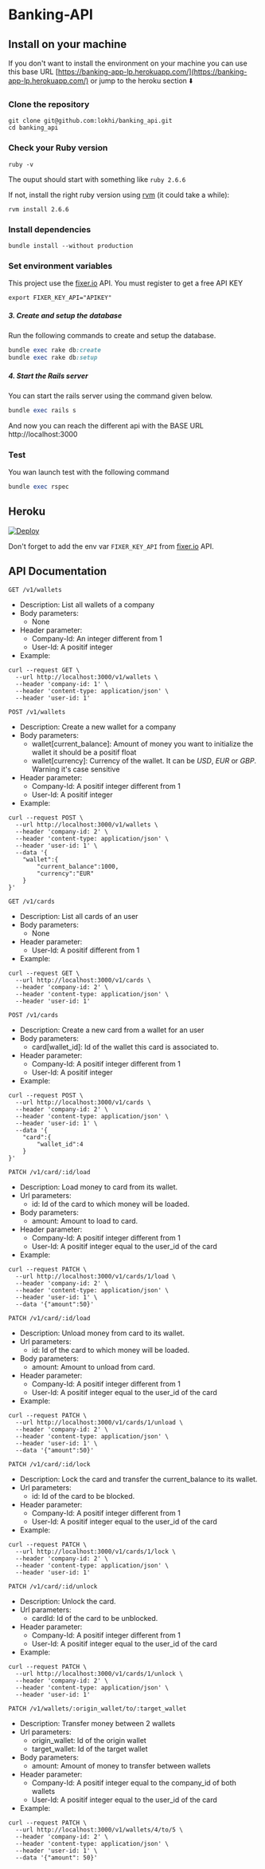 # Banking-API

## Install on your machine
If you don't want to install the environment on your machine you can use this base URL [https://banking-app-lp.herokuapp.com/](https://banking-app-lp.herokuapp.com/) or jump to the heroku section ⬇️
### Clone the repository

```shell
git clone git@github.com:lokhi/banking_api.git
cd banking_api
```

### Check your Ruby version

```shell
ruby -v
```

The ouput should start with something like `ruby 2.6.6`

If not, install the right ruby version using [rvm](https://github.com/rvm/rvm) (it could take a while):

```shell
rvm install 2.6.6
```

### Install dependencies

```shell
bundle install --without production
```
### Set environment variables
This project use the [fixer.io](https://fixer.io) API. You must register to get a free API KEY
```shell
export FIXER_KEY_API="APIKEY"
```
##### 3. Create and setup the database

Run the following commands to create and setup the database.

```ruby
bundle exec rake db:create
bundle exec rake db:setup
```
##### 4. Start the Rails server

You can start the rails server using the command given below.

```ruby
bundle exec rails s
```

And now you can reach the different api with the  BASE URL http://localhost:3000


### Test
You wan launch test with the following command
```ruby
bundle exec rspec
```
## Heroku

[![Deploy](https://www.herokucdn.com/deploy/button.svg)](https://heroku.com/deploy?template=https://github.com/lokhi/banking_app.git)

Don't forget to add the env var `FIXER_KEY_API` from [fixer.io](https://fixer.io) API.

## API Documentation

```GET /v1/wallets```
+ Description: List all wallets of a company
+ Body parameters:
    + None
+ Header parameter:
  + Company-Id: An integer different from 1
  + User-Id: A positif integer
+ Example:
```shell
curl --request GET \
  --url http://localhost:3000/v1/wallets \
  --header 'company-id: 1' \
  --header 'content-type: application/json' \
  --header 'user-id: 1'
```

```POST /v1/wallets```
+ Description: Create a new wallet for a company
+ Body parameters:
    + wallet[current_balance]: Amount of money you want to initialize the wallet it should be a positif float
    + wallet[currency]: Currency of the wallet. It can be *USD*, *EUR* or *GBP*. Warning it's case sensitive
+ Header parameter:
    + Company-Id: A positif integer different from 1
    + User-Id: A positif integer
+ Example:
```shell
curl --request POST \
  --url http://localhost:3000/v1/wallets \
  --header 'company-id: 2' \
  --header 'content-type: application/json' \
  --header 'user-id: 1' \
  --data '{
	"wallet":{
		"current_balance":1000,
		"currency":"EUR"
	}
}'
```


```GET /v1/cards```
+ Description: List all cards of an user
+ Body parameters:
    + None
+ Header parameter:
  + User-Id: A positif different from 1
+ Example:
```shell
curl --request GET \
  --url http://localhost:3000/v1/cards \
  --header 'company-id: 2' \
  --header 'content-type: application/json' \
  --header 'user-id: 1'
```



```POST /v1/cards```
+ Description: Create a new card from a wallet for an user
+ Body parameters:
    + card[wallet_id]: Id of the wallet this card is associated to.
+ Header parameter:
    + Company-Id: A positif integer different from 1
    + User-Id: A positif integer
+ Example:
```shell
curl --request POST \
  --url http://localhost:3000/v1/cards \
  --header 'company-id: 2' \
  --header 'content-type: application/json' \
  --header 'user-id: 1' \
  --data '{
	"card":{
		"wallet_id":4
	}
}'
```

```PATCH /v1/card/:id/load```
+ Description: Load money to card from its wallet.
+ Url parameters:
    + id: Id of the card to which money will be loaded.
+ Body parameters:
    + amount: Amount to load to card.
+ Header parameter:
    + Company-Id: A positif integer different from 1
    + User-Id: A positif integer equal to the user_id of the card
+ Example:
```shell
curl --request PATCH \
  --url http://localhost:3000/v1/cards/1/load \
  --header 'company-id: 2' \
  --header 'content-type: application/json' \
  --header 'user-id: 1' \
  --data '{"amount":50}'
```

```PATCH /v1/card/:id/load```
+ Description: Unload money from card to its wallet.
+ Url parameters:
    + id: Id of the card to which money will be loaded.
+ Body parameters:
    + amount: Amount to unload from card.
+ Header parameter:
    + Company-Id: A positif integer different from 1
    + User-Id: A positif integer equal to the user_id of the card
+ Example:
```shell
curl --request PATCH \
  --url http://localhost:3000/v1/cards/1/unload \
  --header 'company-id: 2' \
  --header 'content-type: application/json' \
  --header 'user-id: 1' \
  --data '{"amount":50}'
```

```PATCH /v1/card/:id/lock```
+ Description: Lock the card and transfer the current_balance to its wallet.
+ Url parameters:
    + id: Id of the card to be blocked.
+ Header parameter:
    + Company-Id: A positif integer different from 1
    + User-Id: A positif integer equal to the user_id of the card
+ Example:
```shell
curl --request PATCH \
  --url http://localhost:3000/v1/cards/1/lock \
  --header 'company-id: 2' \
  --header 'content-type: application/json' \
  --header 'user-id: 1'
```

```PATCH /v1/card/:id/unlock```
+ Description: Unlock the card.
+ Url parameters:
    + cardId: Id of the card to be unblocked.
+ Header parameter:
    + Company-Id: A positif integer different from 1
    + User-Id: A positif integer equal to the user_id of the card
+ Example:
```shell
curl --request PATCH \
  --url http://localhost:3000/v1/cards/1/unlock \
  --header 'company-id: 2' \
  --header 'content-type: application/json' \
  --header 'user-id: 1'
```

```PATCH /v1/wallets/:origin_wallet/to/:target_wallet```
+ Description: Transfer money between 2 wallets
+ Url parameters:
    + origin_wallet: Id of the origin wallet
    + target_wallet: Id of the target wallet
+ Body parameters:
    + amount: Amount of money to transfer between wallets
+ Header parameter:
    + Company-Id: A positif integer equal to the company_id of both wallets
    + User-Id: A positif integer equal to the user_id of the card
+ Example:
```shell
curl --request PATCH \
  --url http://localhost:3000/v1/wallets/4/to/5 \
  --header 'company-id: 2' \
  --header 'content-type: application/json' \
  --header 'user-id: 1' \
  --data '{"amount": 50}'
```
